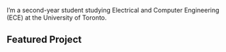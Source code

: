 I’m a second-year student studying Electrical and Computer Engineering (ECE) at the University of Toronto.

## Featured Project
